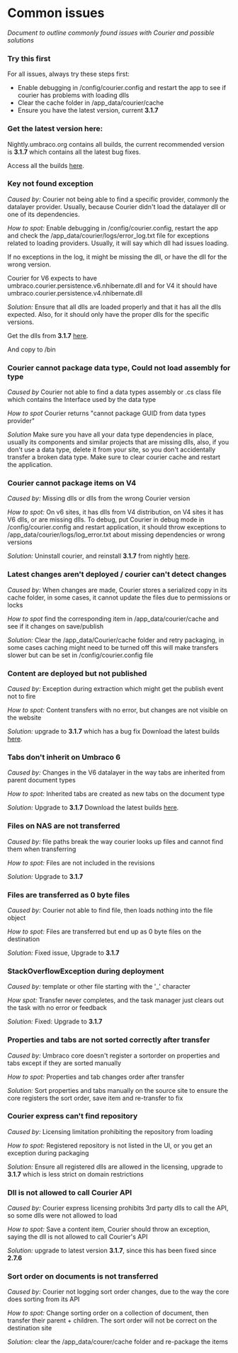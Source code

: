 # Common issues

_Document to outline commonly found issues with Courier and possible solutions_

### Try this first
For all issues, always try these steps first:
- Enable debugging in /config/courier.config and restart the app to see if courier has problems with loading dlls
- Clear the cache folder in /app_data/courier/cache
- Ensure you have the latest version, current **3.1.7**

### Get the latest version here:
Nightly.umbraco.org contains all builds, the current recommended version is **3.1.7** which contains all the latest bug fixes.

Access all the builds [here](http://nightly.umbraco.org/?container=umbraco-courier-release).

### Key not found exception
*Caused by:* Courier not being able to find a specific provider, commonly the datalayer provider. Usually, because Courier didn't load the datalayer dll or one of its dependencies. 

*How to spot:* Enable debugging in /config/courier.config, restart the app and check the 
/app_data/courier/logs/error_log.txt file for exceptions related to loading providers. Usually, it will say which dll had issues loading. 

If no exceptions in the log, it might be missing the dll, or have the dll for the wrong version.

Courier for V6 expects to have umbraco.courier.persistence.v6.nhibernate.dll and for V4 it should have 
umbraco.courier.persistence.v4.nhibernate.dll

*Solution:* Ensure that all dlls are loaded properly and that it has all the dlls expected. Also, for it should only have
the proper dlls for the specific versions. 

Get the dlls from **3.1.7** [here](http://nightly.umbraco.org/?container=umbraco-courier-release).

And copy to /bin

### Courier cannot package data type, Could not load assembly for type
*Caused by* Courier not able to find a data types assembly or .cs class file which contains the Interface used
by the data type

*How to spot* Courier returns "cannot package GUID from data types provider" 

*Solution* Make sure you have all your data type dependencies in place, usually its components and similar projects
that are missing dlls, also, if you don't use a data type, delete it from your site, so you don't accidentally 
transfer a broken data type. Make sure to clear courier cache and restart the application.


### Courier cannot package items on V4
*Caused by:* Missing dlls or dlls from the wrong Courier version

*How to spot:* On v6 sites, it has dlls from V4 distribution, on V4 sites it has V6 dlls, or are missing dlls. To debug,
put Courier in debug mode in /config/courier.config and restart application, it should throw exceptions to 
/app_data/courier/logs/log_error.txt about missing dependencies or wrong versions

*Solution:* Uninstall courier, and reinstall **3.1.7** from nightly [here](http://nightly.umbraco.org/?container=umbraco-courier-release).

### Latest changes aren't deployed / courier can't detect changes
*Caused by:* When changes are made, Courier stores a serialized copy in its cache folder, in some cases, it cannot update
the files due to permissions or locks

*How to spot* find the corresponding item in /app_data/courier/cache and see if it changes on save/publish

*Solution:* Clear the /app_data/Courier/cache folder and retry packaging, in some cases caching might need to be turned off
this will make transfers slower but can be set in /config/courier.config file


### Content are deployed but not published
*Caused by:* Exception during extraction which might get the publish event not to fire

*How to spot:* Content transfers with no error, but changes are not visible on the website

*Solution:* upgrade to **3.1.7** which has a bug fix
Download the latest builds [here](http://nightly.umbraco.org/?container=umbraco-courier-release).

### Tabs don't inherit on Umbraco 6
*Caused by:* Changes in the V6 datalayer in the way tabs are inherited from parent document types

*How to spot:* Inherited tabs are created as new tabs on the document type

*Solution:* Upgrade to **3.1.7**
Download the latest builds [here](http://nightly.umbraco.org/?container=umbraco-courier-release).

### Files on NAS are not transferred
*Caused by:* file paths break the way courier looks up files and cannot find them when transferring

*How to spot:* Files are not included in the revisions

*Solution:* Upgrade to **3.1.7**

### Files are transferred as 0 byte files
*Caused by:* Courier not able to find file, then loads nothing into the file object

*How to spot:* Files are transferred but end up as 0 byte files on the destination

*Solution:* Fixed issue, Upgrade to **3.1.7**

### StackOverflowException during deployment
*Caused by:* template or other file starting with the '_' character

*How spot:* Transfer never completes, and the task manager just clears out the task with no error or feedback

*Solution:* Fixed: Upgrade to **3.1.7**


### Properties and tabs are not sorted correctly after transfer
*Caused by:* Umbraco core doesn't register a sortorder on properties and tabs except if they are sorted manually

*How to spot:* Properties and tab changes order after transfer

*Solution:* Sort properties and tabs manually on the source site to ensure the core registers the sort order,
save item and re-transfer to fix


### Courier express can't find repository
*Caused by:* Licensing limitation prohibiting the repository from loading

*How to spot:* Registered repository is not listed in the UI, or you get an exception during packaging

*Solution:* Ensure all registered dlls are allowed in the licensing, upgrade to **3.1.7** which is less strict on domain 
restrictions

### Dll is not allowed to call Courier API
*Caused by:* Courier express licensing prohibits 3rd party dlls to call the API, so some dlls were not allowed to 
load

*How to spot:* Save a content item, Courier should throw an exception, saying the dll is not allowed to call Courier's
API

*Solution:* upgrade to latest version **3.1.7**, since this has been fixed since **2.7.6**

### Sort order on documents is not transferred
*Caused by:* Courier not logging sort order changes, due to the way the core does sorting from its API

*How to spot:* Change sorting order on a collection of document, then transfer their parent + children. The sort order will not 
be correct on the destination site

*Solution:* clear the /app_data/courer/cache folder and re-package the items
